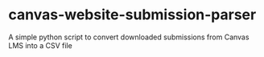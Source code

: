 # canvas-website-submission-parser
A simple python script to convert downloaded submissions from Canvas LMS into a CSV file
